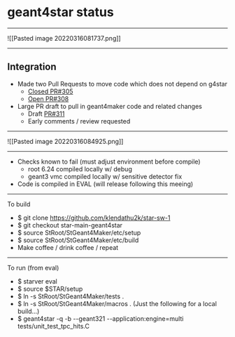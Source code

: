 # geant4star status
---
![[Pasted image 20220316081737.png]]
 
---
## Integration
- Made two Pull Requests to move code which does not depend on g4star 
	-  [Closed PR#305](https://github.com/star-bnl/star-sw/pull/305)
	-  [Open PR#308](https://github.com/star-bnl/star-sw/pull/308)
- Large PR draft to pull in geant4maker code and related changes
	- Draft [PR#311](https://github.com/star-bnl/star-sw/pull/311)
	- Early comments / review requested

---

![[Pasted image 20220316084925.png]]

---

- Checks known to fail (must adjust environment before compile)
	 - root 6.24 compiled locally w/ debug
	 - geant3 vmc compiled locally w/ sensitive detector fix
 - Code is compiled in EVAL (will release following this meeing)

---

 To build
 - $ git clone https://github.com/klendathu2k/star-sw-1
 - $ git checkout star-main-geant4star
 - $ source StRoot/StGeant4Maker/etc/setup
 - $ source StRoot/StGeant4Maker/etc/build
 - Make coffee / drink coffee / repeat

---

 To run (from eval)
 - $ starver eval
 - $ source $STAR/setup
 - $ ln -s StRoot/StGeant4Maker/tests .
 - $ ln -s StRoot/StGeant4Maker/macros .
 (Just the following for a local build...)
 - $ geant4star -q -b --geant321 --application:engine=multi tests/unit_test_tpc_hits.C



